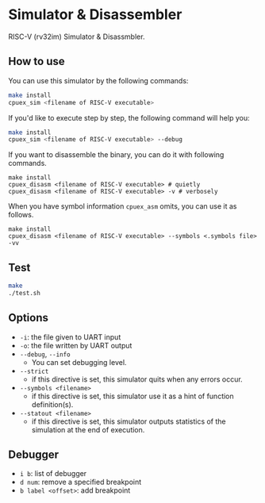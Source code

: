 # Simulator & Disassembler

RISC-V (rv32im) Simulator & Disassmbler.

## How to use

You can use this simulator by the following commands:

```sh
make install
cpuex_sim <filename of RISC-V executable>
```

If you'd like to execute step by step, the following command will help you:

```sh
make install
cpuex_sim <filename of RISC-V executable> --debug
```

If you want to disassemble the binary, you can do it with following commands.

```
make install
cpuex_disasm <filename of RISC-V executable> # quietly
cpuex_disasm <filename of RISC-V executable> -v # verbosely
```

When you have symbol information `cpuex_asm` omits, you can use it as follows.

```
make install
cpuex_disasm <filename of RISC-V executable> --symbols <.symbols file> -vv
```

## Test

```sh
make
./test.sh
```

## Options

- `-i`: the file given to UART input
- `-o`: the file written by UART output
- `--debug`, `--info`
  - You can set debugging level.
- `--strict`
  - if this directive is set, this simulator quits when any errors occur.
- `--symbols <filename>`
  - if this directive is set, this simulator use it as a hint of function definition(s).
- `--statout <filename>`
  - if this directive is set, this simulator outputs statistics of the simulation at the end of execution.

## Debugger

- `i b`: list of debugger
- `d num`: remove a specified breakpoint
- `b label <offset>`: add breakpoint
